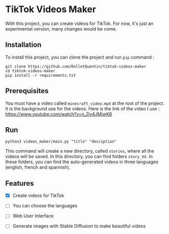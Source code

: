 # TikTok Videos Maker

With this project, you can create videos for TikTok. For now, it's just an experimental version, many changes would be come.

## Installation

To install this project, you can clone the project and run `pip` command :
```
git clone https://github.com/RolletQuentin/tiktok-videos-maker
cd tiktok-videos-maker
pip install -r requirements.txt
```

## Prerequisites
You must have a video called `minecraft_video.mp4` at the root of the project. It is the background use for the videos. Here is the link of the video I use : https://www.youtube.com/watch?v=n_Dv4JMiwK8

## Run
```
python3 videos_maker/main.py "title" "desciption"
```

This command will create a new directory, called `stories`, where all the videos will be saved. In this directory, you can find folders `story_XX`. In these folders, you can find the auto-generated videos in three languages (english, french and spannish).

## Features
- [x] Create videos for TikTok
- [ ] You can choose the languages
- [ ] Web User Interface
- [ ] Generate images with Stable Diffusion to make beautiful videos

